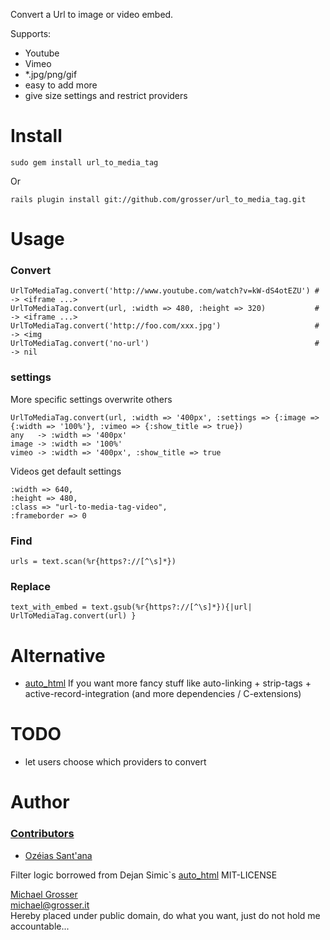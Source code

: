 Convert a Url to image or video embed.

Supports:

 - Youtube
 - Vimeo
 - *.jpg/png/gif
 - easy to add more
 - give size settings and restrict providers

Install
=======
    sudo gem install url_to_media_tag
Or

    rails plugin install git://github.com/grosser/url_to_media_tag.git

Usage
=====
### Convert

    UrlToMediaTag.convert('http://www.youtube.com/watch?v=kW-dS4otEZU') # -> <iframe ...>
    UrlToMediaTag.convert(url, :width => 480, :height => 320)           # -> <iframe ...>
    UrlToMediaTag.convert('http://foo.com/xxx.jpg')                     # -> <img
    UrlToMediaTag.convert('no-url')                                     # -> nil

### settings

More specific settings overwrite others

    UrlToMediaTag.convert(url, :width => '400px', :settings => {:image => {:width => '100%'}, :vimeo => {:show_title => true})
    any   -> :width => '400px'
    image -> :width => '100%'
    vimeo -> :width => '400px', :show_title => true

Videos get default settings

    :width => 640,
    :height => 480,
    :class => "url-to-media-tag-video",
    :frameborder => 0

### Find

    urls = text.scan(%r{https?://[^\s]*})

### Replace

    text_with_embed = text.gsub(%r{https?://[^\s]*}){|url| UrlToMediaTag.convert(url) }

Alternative
===========
 - [auto_html](https://github.com/dejan/auto_html) If you want more fancy stuff like auto-linking + strip-tags + active-record-integration (and more dependencies / C-extensions)

TODO
====
 - let users choose which providers to convert

Author
======

### [Contributors](http://github.com/grosser/url_to_media_tag/contributors)
 - [Ozéias Sant'ana](https://github.com/ozeias)


Filter logic borrowed from Dejan Simic`s [auto_html](https://github.com/dejan/auto_html) MIT-LICENSE

[Michael Grosser](http://grosser.it)<br/>
michael@grosser.it<br/>
Hereby placed under public domain, do what you want, just do not hold me accountable...
